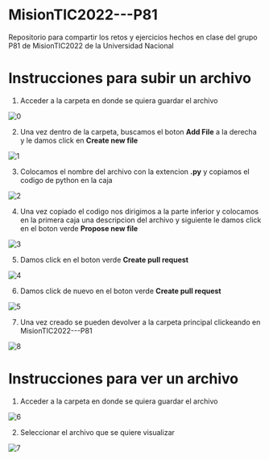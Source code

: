 # MisionTIC2022---P81
Repositorio para compartir los retos y ejercicios hechos en clase del grupo P81 de MisionTIC2022 de la Universidad Nacional

# Instrucciones para subir un archivo

1. Acceder a la carpeta en donde se quiera guardar el archivo

![0](https://github.com/Juan-Motta/MisionTIC2022---P81/blob/main/img/00.PNG)

2. Una vez dentro de la carpeta, buscamos el boton **Add File** a la derecha y le damos click en **Create new file**

![1](https://github.com/Juan-Motta/MisionTIC2022---P81/blob/main/img/11.PNG)

3. Colocamos el nombre del archivo con la extencion **.py** y copiamos el codigo de python en la caja

![2](https://github.com/Juan-Motta/MisionTIC2022---P81/blob/main/img/22.PNG)

4. Una vez copiado el codigo nos dirigimos a la parte inferior y colocamos en la primera caja una descripcion del archivo y siguiente le damos click en el boton verde **Propose new file**

![3](https://github.com/Juan-Motta/MisionTIC2022---P81/blob/main/img/33.PNG)

5. Damos click en el boton verde **Create pull request**

![4](https://github.com/Juan-Motta/MisionTIC2022---P81/blob/main/img/44.PNG)

6. Damos click de nuevo en el boton verde **Create pull request**

![5](https://github.com/Juan-Motta/MisionTIC2022---P81/blob/main/img/55.PNG)

7. Una vez creado se pueden devolver a la carpeta principal clickeando en MisionTIC2022---P81

![8](https://github.com/Juan-Motta/MisionTIC2022---P81/blob/main/img/88.PNG)


# Instrucciones para ver un archivo

1. Acceder a la carpeta en donde se quiera guardar el archivo

![6](https://github.com/Juan-Motta/MisionTIC2022---P81/blob/main/img/00.PNG)

2. Seleccionar el archivo que se quiere visualizar

![7](https://github.com/Juan-Motta/MisionTIC2022---P81/blob/main/img/66.PNG)
